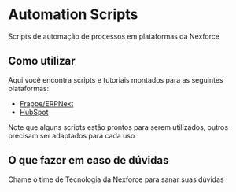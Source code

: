 # Automation Scripts

Scripts de automação de processos em plataformas da Nexforce

## Como utilizar

Aqui você encontra scripts e tutoriais montados para as seguintes plataformas:
- [Frappe/ERPNext](https://github.com/nexforce/automation-scripts/tree/main/erpnext)
- [HubSpot](https://github.com/nexforce/automation-scripts/tree/main/hubspot)

Note que alguns scripts estão prontos para serem utilizados, outros precisam ser adaptados para cada uso

## O que fazer em caso de dúvidas

Chame o time de Tecnologia da Nexforce para sanar suas dúvidas

